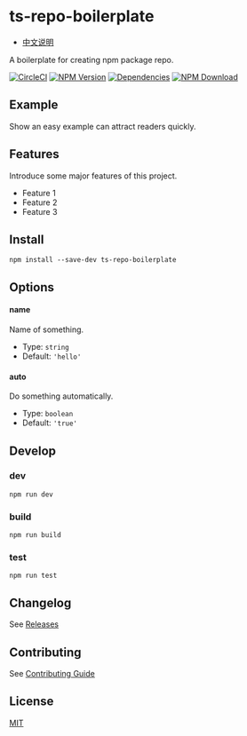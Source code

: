 # ts-repo-boilerplate

- [中文说明](README.zh-CN.md)

A boilerplate for creating npm package repo.

[![CircleCI][circleci-img]][circleci-url]
[![NPM Version][npm-img]][npm-url]
[![Dependencies][david-img]][david-url]
[![NPM Download][download-img]][download-url]

[circleci-img]: https://img.shields.io/circleci/project/github/necfe/ts-repo-boilerplate.svg?style=flat-square
[circleci-url]: https://circleci.com/gh/necfe/ts-repo-boilerplate
[npm-img]: http://img.shields.io/npm/v/ts-repo-boilerplate.svg?style=flat-square
[npm-url]: http://npmjs.org/package/ts-repo-boilerplate
[david-img]: http://img.shields.io/david/necfe/ts-repo-boilerplate.svg?style=flat-square
[david-url]: https://david-dm.org/necfe/ts-repo-boilerplate
[download-img]: https://img.shields.io/npm/dm/ts-repo-boilerplate.svg?style=flat-square
[download-url]: https://npmjs.org/package/ts-repo-boilerplate

## Example

Show an easy example can attract readers quickly.

## Features

Introduce some major features of this project.

- Feature 1
- Feature 2
- Feature 3

## Install

``` shell
npm install --save-dev ts-repo-boilerplate
```

## Options

#### name

Name of something.

- Type: `string`
- Default: `'hello'`

#### auto

Do something automatically.

- Type: `boolean`
- Default: `'true'`

## Develop

### dev

``` shell
npm run dev
```

### build

``` shell
npm run build
```

### test

``` shell
npm run test
```

## Changelog

See [Releases](https://github.com/necfe/ts-repo-boilerplate/releases)

## Contributing

See [Contributing Guide](https://github.com/vusion/DOCUMENTATION/issues/8)

## License

[MIT](LICENSE)
